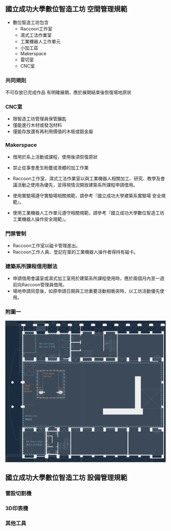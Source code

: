 ## 國立成功大學數位智造工坊 空間管理規範

* 數位智造工坊包含
  * Raccoon工作室
  * 濕式工法作業室
  * 工業機器人工作單元
  * 小加工區
  * Makerspace
  * 雷切室
  * CNC室

### 共同規則
不可存放已完成作品
有明確展期，應於展期結束後恢復場地原狀

### CNC室
* 限智造工坊管理員保管鑰匙
* 僅能進行木材或發泡材料
* 僅能存放還有再利用價值的木板或鋁金屬

### Makerspace
* 借用於系上活動或課程，使用後須恢復原狀
* 禁止從事會產生粉塵或液體的加工作業


* Raccoon工作室，濕式工法作業室以與工業機器人相關加工、研究、教學及會議活動之使用為優先，並得視情況開放建築系所課程申請借用。
* 使用實驗場遵守實驗場相關規範，請參考『國立成功大學建築系實驗場 安全規範』。
* 使用工業機器人工作單元遵守相關規範，請參考『國立成功大學數位智造工坊 工業機器人操作安全規範』。

### 門禁管制
* Raccoon工作室以磁卡管理進出。
* Raccoon工作人員、登記在案的工業機器人操作者得持有磁卡。

### 建築系所課程借用辦法
* 申請借用會議室或濕式加工室用於建築系所課程使用時，應於兩個月內至一週前向Raccoon管理員借用。
* 場地申請同意後，如原申請日期與工坊重要活動相衝突時，以工坊活動優先使用。


### 附圖一
![layout](/assets/img/about/Floor_plan_Arch_Tech_Bldg_GF_Cropped.png)

## 國立成功大學數位智造工坊 設備管理規範
### 雷設切割機

### 3D印表機

### 其他工具






